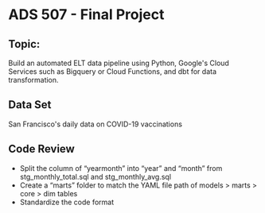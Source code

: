 # ADS 507 - Final Project

## Topic:

Build an automated ELT data pipeline using Python, Google's Cloud Services such as Bigquery or Cloud Functions, and dbt for data transformation.

## Data Set

San Francisco's daily data on COVID-19 vaccinations

## Code Review

-	Split the column of “yearmonth” into “year” and “month” from stg_monthly_total.sql and stg_monthly_avg.sql
-	Create a “marts” folder to match the YAML file path of models > marts > core > dim tables
-	Standardize the code format
